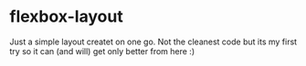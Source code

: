 # flexbox-layout

Just a simple layout createt on one go. Not the cleanest code but its my first try so it can (and will) get only better from here :)
